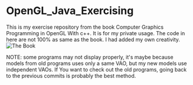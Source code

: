 # OpenGL_Java_Exercising
This is my exercise repository from the book Computer Graphics Programming in OpenGL With c++.
It is for my private usage. The code in here are not 100% as same as the book.
I had added my own creativity.
![The Book](https://cf-assets2.tenlong.com.tw/product_images/images/000/043/372/webp/59633lt.webp?1669972374)

NOTE: some programs may not display properly, it's maybe because models from old programs
 uses only a same VAO, but my new models use independent VAOs. 
If You want to check out the old programs, going back to the previous commits is probably the best method.